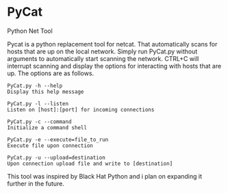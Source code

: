 # PyCat
Python Net Tool

Pycat is a python replacement tool for netcat. That automatically scans for hosts that are up on the local network. Simply run PyCat.py without arguments to automatically start scanning the network. CTRL+C will interrupt scanning and display the options for interacting with hosts that are up. The options are as follows.

```
PyCat.py -h --help
Display this help message

PyCat.py -l --listen
Listen on [host]:[port] for incoming connections

PyCat.py -c --command
Initialize a command shell

PyCat.py -e --execute=file_to_run
Execute file upon connection

PyCat.py -u --upload=destination
Upon connection upload file and write to [destination]
```

This tool was inspired by Black Hat Python and i plan on expanding it further in the future.
